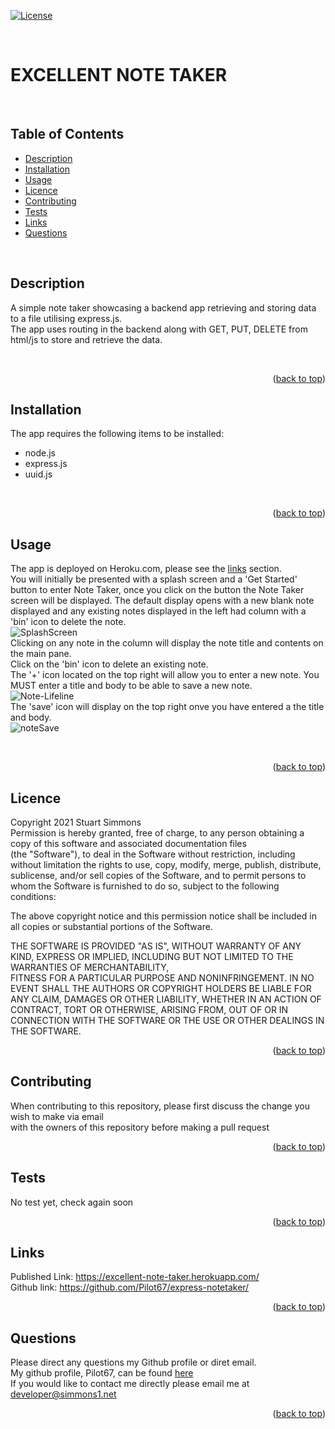 <div id="top"></div>  

[![License](https://img.shields.io/badge/Licence-MIT-brightgreen?style=plastic)](#licence)  
  
<br>

# EXCELLENT NOTE TAKER  
<br>

## Table of Contents
  
  * [Description](#description)
  * [Installation](#installation)
  * [Usage](#usage)
  * [Licence](#licence)
  * [Contributing](#contributing)
  * [Tests](#tests)
  * [Links](#links)
  * [Questions](#questions)
  
<br>

## Description  
A simple note taker showcasing a backend app retrieving and storing data to a file utilising express.js.  
The app uses routing in the backend along with GET, PUT, DELETE from html/js to store and retrieve the data.

<br>
<p align="right">(<a href="#top">back to top</a>)</p>
  
  
## Installation  
The app requires the following items to be installed:  
 * node.js  
 * express.js  
 * uuid.js  
  

<br>
<p align="right">(<a href="#top">back to top</a>)</p>
  
## Usage
The app is deployed on Heroku.com, please see the [links](#links) section.  
You will initially be presented with a splash screen and a 'Get Started' button to enter Note Taker, once you click on the button the Note Taker screen will be displayed. The default display opens with a new blank note displayed and any existing notes displayed in the left had column with a 'bin' icon to delete the note.  
![SplashScreen](https://user-images.githubusercontent.com/86697483/140243624-48db3c3c-9fb2-476b-a483-31e9d091b777.png)  
Clicking on any note in the column will display the note title and contents on the main pane.  
Click on the 'bin' icon to delete an existing note.  
The '+' icon located on the top right will allow you to enter a new note. You MUST enter a title and body to be able to save a new note.  
![Note-Lifeline](https://user-images.githubusercontent.com/86697483/140243679-ebc4a16e-d67f-422e-a0c2-6073abc537a7.png)  
The 'save' icon will display on the top right onve you have entered a the title and body.  
![noteSave](https://user-images.githubusercontent.com/86697483/140243698-e6ed3b7b-e08c-4404-ba81-ab26183836b0.png)  

<br>
<p align="right">(<a href="#top">back to top</a>)</p>
  
## Licence
Copyright 2021 Stuart Simmons  
Permission is hereby granted, free of charge, to any person obtaining a copy of this software and associated documentation files  
(the "Software"), to deal in the Software without restriction, including without limitation the rights to use, copy, modify, merge, publish, distribute, sublicense, and/or sell copies of the Software, and to permit persons to whom the Software is furnished to do so, subject to the following conditions:  
    
The above copyright notice and this permission notice shall be included in all copies or substantial portions of the Software.  
    
THE SOFTWARE IS PROVIDED "AS IS", WITHOUT WARRANTY OF ANY KIND, EXPRESS OR IMPLIED, INCLUDING BUT NOT LIMITED TO THE WARRANTIES OF MERCHANTABILITY,  
FITNESS FOR A PARTICULAR PURPOSE AND NONINFRINGEMENT. IN NO EVENT SHALL THE AUTHORS OR COPYRIGHT HOLDERS BE LIABLE FOR ANY CLAIM, DAMAGES OR OTHER LIABILITY, WHETHER IN AN ACTION OF CONTRACT, TORT OR OTHERWISE, ARISING FROM, OUT OF OR IN CONNECTION WITH THE SOFTWARE OR THE USE OR OTHER DEALINGS IN THE SOFTWARE.
<p align="right">(<a href="#top">back to top</a>)</p>
  
## Contributing
When contributing to this repository, please first discuss the change you wish to make via email  
with the owners of this repository before making a pull request  
<p align="right">(<a href="#top">back to top</a>)</p>
  
## Tests
No test yet, check again soon<br>
<p align="right">(<a href="#top">back to top</a>)</p>
  
## Links
Published Link: https://excellent-note-taker.herokuapp.com/  
Github link: https://github.com/Pilot67/express-notetaker/  
<p align="right">(<a href="#top">back to top</a>)</p>
  
## Questions
Please direct any questions my Github profile or diret email.  
My github profile, Pilot67, can be found [here](https://github.com/Pilot67)  
If you would like to contact me directly please email me at developer@simmons1.net  
<p align="right">(<a href="#top">back to top</a>)</p>  
